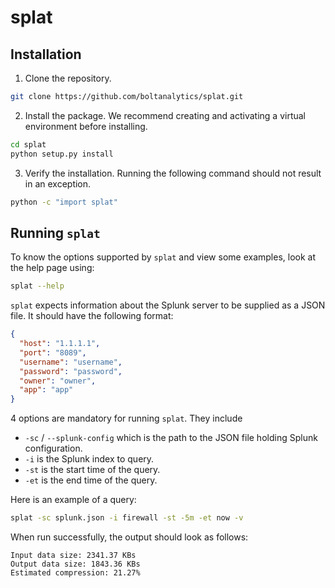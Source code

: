 # splat

## Installation

1. Clone the repository.

```bash
git clone https://github.com/boltanalytics/splat.git
```

2. Install the package. We recommend creating and activating a virtual environment before
installing.
```bash
cd splat
python setup.py install
```

3. Verify the installation. Running the following command should not result in an exception.
```bash
python -c "import splat"
```

## Running `splat`

To know the options supported by `splat` and view some examples, look at the help page using:
```bash
splat --help
```

`splat` expects information about the Splunk server to be supplied as a JSON file. It 
should have the following format:
```json
{
  "host": "1.1.1.1",
  "port": "8089",
  "username": "username",
  "password": "password",
  "owner": "owner",
  "app": "app"
}
```

4 options are mandatory for running `splat`. They include
- `-sc` / `--splunk-config` which is the path to the JSON file holding Splunk configuration.
- `-i` is the Splunk index to query.
- `-st` is the start time of the query.
- `-et` is the end time of the query.

Here is an example of a query:
```bash
splat -sc splunk.json -i firewall -st -5m -et now -v
```

When run successfully, the output should look as follows:
```
Input data size: 2341.37 KBs
Output data size: 1843.36 KBs
Estimated compression: 21.27%
```